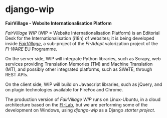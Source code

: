 # django-wip

**FairVillage - Website Internationalisation Platform**

*FairVillage WIP* (WIP = Website Internationalisation Platform) is an Editorial Desk for the Internationalisation (i18n) of websites; it is being developed inside [*FairVillage*](http://fiadopt-project.eu/2015/10/startup-spotlight-fairvillage/), a sub-project of the *FI-Adopt* valorization project of the *FI-WARE* EU Programme. 

On the server side, WIP will integrate Python libraries, such as Scrapy, web services providing Translation Memories (TM) and Machine Translation (MT), and possibly other integrated platforms, such as SWeTE, through REST APIs.

On the client side, WIP will build on Javascript libraries, such as jQuery, and on plugin technologies available for FireFox and Chrome.

The production version of *FairVillage WIP* runs on Linux-Ubuntu, in a cloud architecture based on the [FI-Lab](https://www.fiware.org/lab/), but we are performing some of the development on Windows, using *django-wip* as a Django *starter project*.
